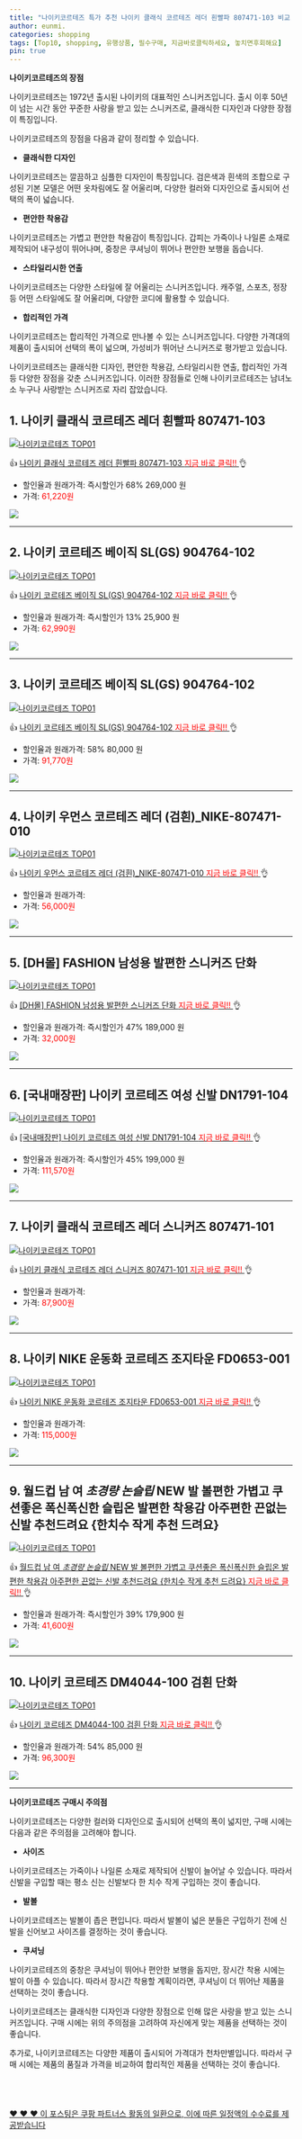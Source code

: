 ```yaml
---
title: "나이키코르테즈 특가 추천 나이키 클래식 코르테즈 레더 흰빨파 807471-103 비교 장점"
author: eunmi.
categories: shopping
tags: [Top10, shopping, 유행상품, 필수구매, 지금바로클릭하세요, 놓치면후회해요]
pin: true
---
```

**나이키코르테즈의 장점**

나이키코르테즈는 1972년 출시된 나이키의 대표적인 스니커즈입니다. 출시 이후 50년이 넘는 시간 동안 꾸준한 사랑을 받고 있는 스니커즈로, 클래식한 디자인과 다양한 장점이 특징입니다.

나이키코르테즈의 장점을 다음과 같이 정리할 수 있습니다.

* **클래식한 디자인**

나이키코르테즈는 깔끔하고 심플한 디자인이 특징입니다. 검은색과 흰색의 조합으로 구성된 기본 모델은 어떤 옷차림에도 잘 어울리며, 다양한 컬러와 디자인으로 출시되어 선택의 폭이 넓습니다.

* **편안한 착용감**

나이키코르테즈는 가볍고 편안한 착용감이 특징입니다. 갑피는 가죽이나 나일론 소재로 제작되어 내구성이 뛰어나며, 중창은 쿠셔닝이 뛰어나 편안한 보행을 돕습니다.

* **스타일리시한 연출**

나이키코르테즈는 다양한 스타일에 잘 어울리는 스니커즈입니다. 캐주얼, 스포츠, 정장 등 어떤 스타일에도 잘 어울리며, 다양한 코디에 활용할 수 있습니다.

* **합리적인 가격**

나이키코르테즈는 합리적인 가격으로 만나볼 수 있는 스니커즈입니다. 다양한 가격대의 제품이 출시되어 선택의 폭이 넓으며, 가성비가 뛰어난 스니커즈로 평가받고 있습니다.

나이키코르테즈는 클래식한 디자인, 편안한 착용감, 스타일리시한 연출, 합리적인 가격 등 다양한 장점을 갖춘 스니커즈입니다. 이러한 장점들로 인해 나이키코르테즈는 남녀노소 누구나 사랑받는 스니커즈로 자리 잡았습니다.

   

## 1. 나이키 클래식 코르테즈 레더 흰빨파 807471-103

[![나이키코르테즈 TOP01](https://thumbnail6.coupangcdn.com/thumbnails/remote/230x230ex/image/vendor_inventory/fdb7/a6fe0a1482b0f602a49743268e41ba1908700cdf24a140304c31a0cd800d.jpg)](https://link.coupang.com/re/AFFSDP?lptag=AF3617701&subid=GithubCoopas&pageKey=7018265982&traceid=V0-153&itemId=15688777953&vendorItemId=86764404089)


👍 [나이키 클래식 코르테즈 레더 흰빨파 807471-103 <font color=red> 지금 바로 클릭!! </font> ](https://link.coupang.com/re/AFFSDP?lptag=AF3617701&subid=GithubCoopas&pageKey=7018265982&traceid=V0-153&itemId=15688777953&vendorItemId=86764404089) 👌 


- 할인율과 원래가격: 즉시할인가 68%  269,000   원
- 가격: <span style='color:red'>61,220원</span>

[![](/discount_price.png)](https://link.coupang.com/re/AFFSDP?lptag=AF3617701&subid=GithubCoopas&pageKey=7018265982&traceid=V0-153&itemId=15688777953&vendorItemId=86764404089)

---


   

## 2. 나이키 코르테즈 베이직 SL(GS) 904764-102

[![나이키코르테즈 TOP01](https://thumbnail9.coupangcdn.com/thumbnails/remote/230x230ex/image/vendor_inventory/5136/4ea75997923ce71300558310e36994d2a4c2cdf8dde921c6c0d8636041e6.jpg)](https://link.coupang.com/re/AFFSDP?lptag=AF3617701&subid=GithubCoopas&pageKey=6940543405&traceid=V0-153&itemId=16828207995&vendorItemId=87402953176)


👍 [나이키 코르테즈 베이직 SL(GS) 904764-102 <font color=red> 지금 바로 클릭!! </font> ](https://link.coupang.com/re/AFFSDP?lptag=AF3617701&subid=GithubCoopas&pageKey=6940543405&traceid=V0-153&itemId=16828207995&vendorItemId=87402953176) 👌 


- 할인율과 원래가격: 즉시할인가 13%  25,900   원
- 가격: <span style='color:red'>62,990원</span>

[![](/discount_price.png)](https://link.coupang.com/re/AFFSDP?lptag=AF3617701&subid=GithubCoopas&pageKey=6940543405&traceid=V0-153&itemId=16828207995&vendorItemId=87402953176)

---


   

## 3. 나이키 코르테즈 베이직 SL(GS) 904764-102

[![나이키코르테즈 TOP01](https://thumbnail8.coupangcdn.com/thumbnails/remote/230x230ex/image/vendor_inventory/52b8/94ecb5d665d6a11599a5ffc18737e634b770c898136c3a12f8d4bbe81e4e.png)](https://link.coupang.com/re/AFFSDP?lptag=AF3617701&subid=GithubCoopas&pageKey=19880088&traceid=V0-153&itemId=79052584&vendorItemId=86400932035)


👍 [나이키 코르테즈 베이직 SL(GS) 904764-102 <font color=red> 지금 바로 클릭!! </font> ](https://link.coupang.com/re/AFFSDP?lptag=AF3617701&subid=GithubCoopas&pageKey=19880088&traceid=V0-153&itemId=79052584&vendorItemId=86400932035) 👌 


- 할인율과 원래가격: 58%  80,000   원
- 가격: <span style='color:red'>91,770원</span>

[![](/discount_price.png)](https://link.coupang.com/re/AFFSDP?lptag=AF3617701&subid=GithubCoopas&pageKey=19880088&traceid=V0-153&itemId=79052584&vendorItemId=86400932035)

---


   

## 4. 나이키 우먼스 코르테즈 레더 (검흰)_NIKE-807471-010

[![나이키코르테즈 TOP01](https://thumbnail8.coupangcdn.com/thumbnails/remote/230x230ex/image/vendor_inventory/db60/20054c97f3403c3312c31e8f35fa48e6f19da971ec1673c42559978fb4e8.jpg)](https://link.coupang.com/re/AFFSDP?lptag=AF3617701&subid=GithubCoopas&pageKey=6796699093&traceid=V0-153&itemId=17181983823&vendorItemId=86783406510)


👍 [나이키 우먼스 코르테즈 레더 (검흰)_NIKE-807471-010 <font color=red> 지금 바로 클릭!! </font> ](https://link.coupang.com/re/AFFSDP?lptag=AF3617701&subid=GithubCoopas&pageKey=6796699093&traceid=V0-153&itemId=17181983823&vendorItemId=86783406510) 👌 


- 할인율과 원래가격: 
- 가격: <span style='color:red'>56,000원</span>

[![](/discount_price.png)](https://link.coupang.com/re/AFFSDP?lptag=AF3617701&subid=GithubCoopas&pageKey=6796699093&traceid=V0-153&itemId=17181983823&vendorItemId=86783406510)

---


   

## 5. [DH몰] FASHION 남성용 발편한 스니커즈 단화

[![나이키코르테즈 TOP01](https://thumbnail8.coupangcdn.com/thumbnails/remote/230x230ex/image/vendor_inventory/5378/624eb98f330eacb680543745ddc3cfe841a2bee54ad56b770fef317163a3.jpg)](https://link.coupang.com/re/AFFSDP?lptag=AF3617701&subid=GithubCoopas&pageKey=6424607172&traceid=V0-153&itemId=13838433523&vendorItemId=82815065657)


👍 [[DH몰] FASHION 남성용 발편한 스니커즈 단화 <font color=red> 지금 바로 클릭!! </font> ](https://link.coupang.com/re/AFFSDP?lptag=AF3617701&subid=GithubCoopas&pageKey=6424607172&traceid=V0-153&itemId=13838433523&vendorItemId=82815065657) 👌 


- 할인율과 원래가격: 즉시할인가 47%  189,000   원
- 가격: <span style='color:red'>32,000원</span>

[![](/discount_price.png)](https://link.coupang.com/re/AFFSDP?lptag=AF3617701&subid=GithubCoopas&pageKey=6424607172&traceid=V0-153&itemId=13838433523&vendorItemId=82815065657)

---


   

## 6. [국내매장판] 나이키 코르테즈 여성 신발 DN1791-104

[![나이키코르테즈 TOP01](https://thumbnail8.coupangcdn.com/thumbnails/remote/230x230ex/image/vendor_inventory/4176/74ed740e0cf0f3534481013dded5fc9ef3d14c2b0d75147b2c0f7867acd9.jpg)](https://link.coupang.com/re/AFFSDP?lptag=AF3617701&subid=GithubCoopas&pageKey=7611108394&traceid=V0-153&itemId=20157785153&vendorItemId=87361470569)


👍 [[국내매장판] 나이키 코르테즈 여성 신발 DN1791-104 <font color=red> 지금 바로 클릭!! </font> ](https://link.coupang.com/re/AFFSDP?lptag=AF3617701&subid=GithubCoopas&pageKey=7611108394&traceid=V0-153&itemId=20157785153&vendorItemId=87361470569) 👌 


- 할인율과 원래가격: 즉시할인가 45%  199,000   원
- 가격: <span style='color:red'>111,570원</span>

[![](/discount_price.png)](https://link.coupang.com/re/AFFSDP?lptag=AF3617701&subid=GithubCoopas&pageKey=7611108394&traceid=V0-153&itemId=20157785153&vendorItemId=87361470569)

---


   

## 7. 나이키 클래식 코르테즈 레더 스니커즈 807471-101

[![나이키코르테즈 TOP01](https://thumbnail8.coupangcdn.com/thumbnails/remote/230x230ex/image/vendor_inventory/cbde/3fa3ee07ce7aea111c2c638cfee60bde4eac5f9520a8b9b75a44b5d94801.jpg)](https://link.coupang.com/re/AFFSDP?lptag=AF3617701&subid=GithubCoopas&pageKey=6614497702&traceid=V0-153&itemId=15013130538&vendorItemId=86316390099)


👍 [나이키 클래식 코르테즈 레더 스니커즈 807471-101 <font color=red> 지금 바로 클릭!! </font> ](https://link.coupang.com/re/AFFSDP?lptag=AF3617701&subid=GithubCoopas&pageKey=6614497702&traceid=V0-153&itemId=15013130538&vendorItemId=86316390099) 👌 


- 할인율과 원래가격: 
- 가격: <span style='color:red'>87,900원</span>

[![](/discount_price.png)](https://link.coupang.com/re/AFFSDP?lptag=AF3617701&subid=GithubCoopas&pageKey=6614497702&traceid=V0-153&itemId=15013130538&vendorItemId=86316390099)

---


   

## 8. 나이키 NIKE 운동화 코르테즈 조지타운 FD0653-001

[![나이키코르테즈 TOP01](https://thumbnail8.coupangcdn.com/thumbnails/remote/230x230ex/image/vendor_inventory/63fd/afab89ca99520977c36c0dbf24bc3fe311939937a4c7cc2753bf76ee4f98.jpg)](https://link.coupang.com/re/AFFSDP?lptag=AF3617701&subid=GithubCoopas&pageKey=7141278928&traceid=V0-153&itemId=17929600128&vendorItemId=87518220665)


👍 [나이키 NIKE 운동화 코르테즈 조지타운 FD0653-001 <font color=red> 지금 바로 클릭!! </font> ](https://link.coupang.com/re/AFFSDP?lptag=AF3617701&subid=GithubCoopas&pageKey=7141278928&traceid=V0-153&itemId=17929600128&vendorItemId=87518220665) 👌 


- 할인율과 원래가격: 
- 가격: <span style='color:red'>115,000원</span>

[![](/discount_price.png)](https://link.coupang.com/re/AFFSDP?lptag=AF3617701&subid=GithubCoopas&pageKey=7141278928&traceid=V0-153&itemId=17929600128&vendorItemId=87518220665)

---


   

## 9. 월드컵 남 여 *초경량 논슬립* NEW 발 볼편한 가볍고 쿠션좋은 폭신폭신한 슬립온 발편한 착용감 아주편한 끈없는 신발 추천드려요 {한치수 작게 추천 드려요}

[![나이키코르테즈 TOP01](https://thumbnail8.coupangcdn.com/thumbnails/remote/230x230ex/image/vendor_inventory/5605/8f4341bd6655c8527e29eb3e1079750b074e41a1abea657f968b17e0c518.jpg)](https://link.coupang.com/re/AFFSDP?lptag=AF3617701&subid=GithubCoopas&pageKey=6348767278&traceid=V0-153&itemId=15458691284&vendorItemId=86610417712)


👍 [월드컵 남 여 *초경량 논슬립* NEW 발 볼편한 가볍고 쿠션좋은 폭신폭신한 슬립온 발편한 착용감 아주편한 끈없는 신발 추천드려요 {한치수 작게 추천 드려요} <font color=red> 지금 바로 클릭!! </font> ](https://link.coupang.com/re/AFFSDP?lptag=AF3617701&subid=GithubCoopas&pageKey=6348767278&traceid=V0-153&itemId=15458691284&vendorItemId=86610417712) 👌 


- 할인율과 원래가격: 즉시할인가 39%  179,900   원
- 가격: <span style='color:red'>41,600원</span>

[![](/discount_price.png)](https://link.coupang.com/re/AFFSDP?lptag=AF3617701&subid=GithubCoopas&pageKey=6348767278&traceid=V0-153&itemId=15458691284&vendorItemId=86610417712)

---


   

## 10. 나이키 코르테즈 DM4044-100 검흰 단화

[![나이키코르테즈 TOP01](https://thumbnail9.coupangcdn.com/thumbnails/remote/230x230ex/image/vendor_inventory/c706/6296704c2aabe317aaaf70da24f5741b5dd3f4ab893533d8554ba9179c5b.png)](https://link.coupang.com/re/AFFSDP?lptag=AF3617701&subid=GithubCoopas&pageKey=7188026128&traceid=V0-153&itemId=18142356781&vendorItemId=87378093721)


👍 [나이키 코르테즈 DM4044-100 검흰 단화 <font color=red> 지금 바로 클릭!! </font> ](https://link.coupang.com/re/AFFSDP?lptag=AF3617701&subid=GithubCoopas&pageKey=7188026128&traceid=V0-153&itemId=18142356781&vendorItemId=87378093721) 👌 


- 할인율과 원래가격: 54%  85,000   원
- 가격: <span style='color:red'>96,300원</span>

[![](/discount_price.png)](https://link.coupang.com/re/AFFSDP?lptag=AF3617701&subid=GithubCoopas&pageKey=7188026128&traceid=V0-153&itemId=18142356781&vendorItemId=87378093721)

---
**나이키코르테즈 구매시 주의점**

나이키코르테즈는 다양한 컬러와 디자인으로 출시되어 선택의 폭이 넓지만, 구매 시에는 다음과 같은 주의점을 고려해야 합니다.

* **사이즈**

나이키코르테즈는 가죽이나 나일론 소재로 제작되어 신발이 늘어날 수 있습니다. 따라서 신발을 구입할 때는 평소 신는 신발보다 한 치수 작게 구입하는 것이 좋습니다.

* **발볼**

나이키코르테즈는 발볼이 좁은 편입니다. 따라서 발볼이 넓은 분들은 구입하기 전에 신발을 신어보고 사이즈를 결정하는 것이 좋습니다.

* **쿠셔닝**

나이키코르테즈의 중창은 쿠셔닝이 뛰어나 편안한 보행을 돕지만, 장시간 착용 시에는 발이 아플 수 있습니다. 따라서 장시간 착용할 계획이라면, 쿠셔닝이 더 뛰어난 제품을 선택하는 것이 좋습니다.

나이키코르테즈는 클래식한 디자인과 다양한 장점으로 인해 많은 사랑을 받고 있는 스니커즈입니다. 구매 시에는 위의 주의점을 고려하여 자신에게 맞는 제품을 선택하는 것이 좋습니다.

추가로, 나이키코르테즈는 다양한 제품이 출시되어 가격대가 천차만별입니다. 따라서 구매 시에는 제품의 품질과 가격을 비교하여 합리적인 제품을 선택하는 것이 좋습니다.<br><br><br><br><br> [ ❤ ❤ ❤ 이 포스팅은 쿠팡 파트너스 활동의 일환으로, 이에 따른 일정액의 수수료를 제공받습니다](https://link.coupang.com/a/bcEFyh)